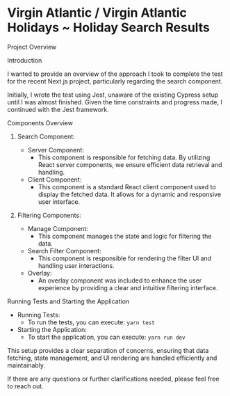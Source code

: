 # Virgin Atlantic / Virgin Atlantic Holidays ~ Holiday Search Results 

Project Overview

Introduction

I wanted to provide an overview of the approach I took to complete the test for the recent Next.js project, particularly regarding the search component.

Initially, I wrote the test using Jest, unaware of the existing Cypress setup until I was almost finished. Given the time constraints and progress made, I continued with the Jest framework.

Components Overview

1. Search Component:
    - Server Component:
        - This component is responsible for fetching data. By utilizing React server components, we ensure efficient data retrieval and handling.
    - Client Component:
        - This component is a standard React client component used to display the fetched data. It allows for a dynamic and responsive user interface.

2. Filtering Components:
    - Manage Component:
        - This component manages the state and logic for filtering the data.
    - Search Filter Component:
        - This component is responsible for rendering the filter UI and handling user interactions.
    - Overlay:
        - An overlay component was included to enhance the user experience by providing a clear and intuitive filtering interface.

Running Tests and Starting the Application

- Running Tests:
    - To run the tests, you can execute: `yarn test`
- Starting the Application:
    - To start the application, you can execute: `yarn run dev`

This setup provides a clear separation of concerns, ensuring that data fetching, state management, and UI rendering are handled efficiently and maintainably.

If there are any questions or further clarifications needed, please feel free to reach out.




